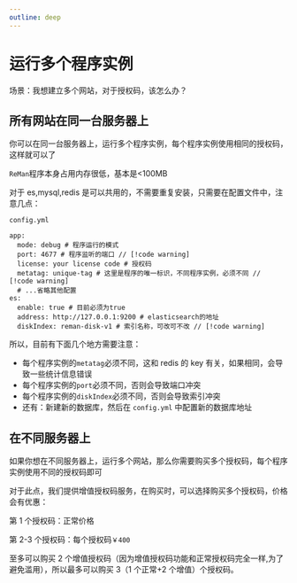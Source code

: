 ```yaml
---
outline: deep
---
```


# 运行多个程序实例

场景：我想建立多个网站，对于授权码，该怎么办？

## 所有网站在同一台服务器上

你可以在同一台服务器上，运行多个程序实例，每个程序实例使用相同的授权码，这样就可以了

`ReMan`程序本身占用内存很低，基本是<100MB

对于 es,mysql,redis 是可以共用的，不需要重复安装，只需要在配置文件中，注意几点：

`config.yml`

```yml{3,5,10}
app:
  mode: debug # 程序运行的模式
  port: 4677 # 程序监听的端口 // [!code warning]
  license: your license code # 授权码
  metatag: unique-tag # 这里是程序的唯一标识，不同程序实例，必须不同 // [!code warning]
  # ...省略其他配置
es:
  enable: true # 目前必须为true
  address: http://127.0.0.1:9200 # elasticsearch的地址
  diskIndex: reman-disk-v1 # 索引名称，可改可不改 // [!code warning]
```

所以，目前有下面几个地方需要注意：

- 每个程序实例的`metatag`必须不同，这和 redis 的 key 有关，如果相同，会导致一些统计信息错误
- 每个程序实例的`port`必须不同，否则会导致端口冲突
- 每个程序实例的`diskIndex`必须不同，否则会导致索引冲突
- 还有：新建新的数据库，然后在 `config.yml` 中配置新的数据库地址

## 在不同服务器上

如果你想在不同服务器上，运行多个网站，那么你需要购买多个授权码，每个程序实例使用不同的授权码即可

对于此点，我们提供增值授权码服务，在购买时，可以选择购买多个授权码，价格会有优惠：

第 1 个授权码：正常价格

第 2-3 个授权码：每个授权码`￥400`

至多可以购买 2 个增值授权码（因为增值授权码功能和正常授权码完全一样,为了避免滥用），所以最多可以购买 3（1 个正常+2 个增值）个授权码。
